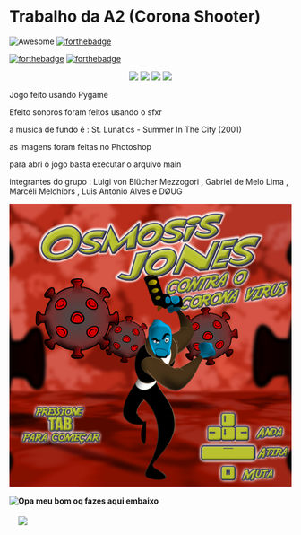 # Trabalho da A2 (Corona Shooter) 
![Awesome](https://cdn.rawgit.com/sindresorhus/awesome/d7305f38d29fed78fa85652e3a63e154dd8e8829/media/badge.svg) [![forthebadge](https://forthebadge.com/images/badges/works-on-my-machine.svg)](https://forthebadge.com)


[![forthebadge](http://forthebadge.com/images/badges/made-with-python.svg)](http://forthebadge.com)  [![forthebadge](https://forthebadge.com/images/badges/0-percent-optimized.svg)](https://forthebadge.com)

<p align="center">
  
  <img src='https://img.shields.io/github/languages/code-size/Luigivbm/Corona-Shooter' />
  
  <img src='https://img.shields.io/github/last-commit/Luigivbm/Corona-Shooter' />

  <img src='https://img.shields.io/github/forks/Luigivbm/Corona-Shooter?style=social' />

  <img src='https://img.shields.io/github/stars/Luigivbm/Corona-Shooter?style=social' />


  </a>
</p>


Jogo feito usando Pygame 


Efeito sonoros foram feitos usando o sfxr


a musica de fundo é : St. Lunatics - Summer In The City (2001)


as imagens foram feitas no Photoshop


para abri o jogo basta executar o arquivo main

integrantes do grupo : Luigi von Blücher Mezzogori , Gabriel de Melo Lima , Marcéli Melchiors , Luis Antonio Alves e DØUG



![image](https://github.com/Luigivbm/Corona-Shooter/blob/main/img/intro.png?raw=true)








[<img align="left" height="150px" src="https://i.postimg.cc/c4MC9HfC/173149-F5-3-F57-40-C7-9496-7-BEDCDF4-B1-A9.png">](https://www.beautifyconverter.com/steganographic-decoder.php)  
<h4 style="margin-top: 0px; padding-top: 0px;">Opa meu bom oq fazes aqui embaixo   </h4>   
  
<p>  
  
   
   <img src='https://img.shields.io/reddit/subreddit-subscribers/porramauricio?style=social'/>
   
   
</p>


